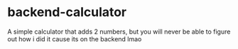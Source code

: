 # backend-calculator
A simple calculator that adds 2 numbers, but you will never be able to figure out how i did it cause its on the backend lmao
